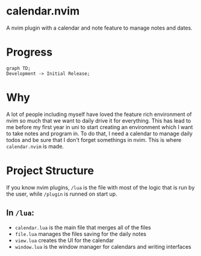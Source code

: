 # calendar.nvim

A nvim plugin with a calendar and note feature to manage notes and dates.

# Progress

```mermaid
graph TD;
Development -> Initial Release;
```

# Why

A lot of people including myself have loved the feature rich environment of nvim so much that we want to daily drive it for
everything. This has lead to me before my first year in uni to start creating an environment which I want to take notes and
program in. To do that, I need a calendar to manage daily todos and be sure that I don't forget somethings in nvim. This is
where `calendar.nvim` is made.

# Project Structure

If you know nvim plugins, `/lua` is the file with most of the logic that is run by the user, while `/plugin` is runned on start up.

## In `/lua`:
- `calendar.lua` is the main file that merges all of the files
- `file.lua` manages the files saving for the daily notes
- `view.lua` creates the UI for the calendar
- `window.lua` is the window manager for calendars and writing interfaces
